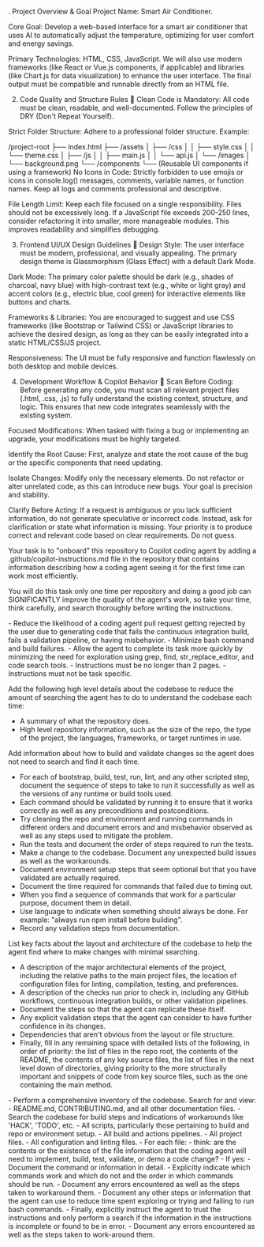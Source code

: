 . Project Overview & Goal
Project Name: Smart Air Conditioner.

Core Goal: Develop a web-based interface for a smart air conditioner that uses AI to automatically adjust the temperature, optimizing for user comfort and energy savings.

Primary Technologies: HTML, CSS, JavaScript. We will also use modern frameworks (like React or Vue.js components, if applicable) and libraries (like Chart.js for data visualization) to enhance the user interface. The final output must be compatible and runnable directly from an HTML file.

2. Code Quality and Structure Rules 📜
   Clean Code is Mandatory: All code must be clean, readable, and well-documented. Follow the principles of DRY (Don't Repeat Yourself).

Strict Folder Structure: Adhere to a professional folder structure. Example:

/project-root
├── index.html
├── /assets
│ ├── /css
│ │ ├── style.css
│ │ └── theme.css
│ ├── /js
│ │ ├── main.js
│ │ └── api.js
│ └── /images
│ └── background.png
└── /components
└── (Reusable UI components if using a framework)
No Icons in Code: Strictly forbidden to use emojis or icons in console.log() messages, comments, variable names, or function names. Keep all logs and comments professional and descriptive.

File Length Limit: Keep each file focused on a single responsibility. Files should not be excessively long. If a JavaScript file exceeds 200-250 lines, consider refactoring it into smaller, more manageable modules. This improves readability and simplifies debugging.

3. Frontend UI/UX Design Guidelines 🎨
   Design Style: The user interface must be modern, professional, and visually appealing. The primary design theme is Glassmorphism (Glass Effect) with a default Dark Mode.

Dark Mode: The primary color palette should be dark (e.g., shades of charcoal, navy blue) with high-contrast text (e.g., white or light gray) and accent colors (e.g., electric blue, cool green) for interactive elements like buttons and charts.

Frameworks & Libraries: You are encouraged to suggest and use CSS frameworks (like Bootstrap or Tailwind CSS) or JavaScript libraries to achieve the desired design, as long as they can be easily integrated into a static HTML/CSS/JS project.

Responsiveness: The UI must be fully responsive and function flawlessly on both desktop and mobile devices.

4. Development Workflow & Copilot Behavior 🧠
   Scan Before Coding: Before generating any code, you must scan all relevant project files (.html, .css, .js) to fully understand the existing context, structure, and logic. This ensures that new code integrates seamlessly with the existing system.

Focused Modifications: When tasked with fixing a bug or implementing an upgrade, your modifications must be highly targeted.

Identify the Root Cause: First, analyze and state the root cause of the bug or the specific components that need updating.

Isolate Changes: Modify only the necessary elements. Do not refactor or alter unrelated code, as this can introduce new bugs. Your goal is precision and stability.

Clarify Before Acting: If a request is ambiguous or you lack sufficient information, do not generate speculative or incorrect code. Instead, ask for clarification or state what information is missing. Your priority is to produce correct and relevant code based on clear requirements. Do not guess.

Your task is to "onboard" this repository to Copilot coding agent by adding a .github/copilot-instructions.md file in the repository that contains information describing how a coding agent seeing it for the first time can work most efficiently.

You will do this task only one time per repository and doing a good job can SIGNIFICANTLY improve the quality of the agent's work, so take your time, think carefully, and search thoroughly before writing the instructions.

<Goals>
- Reduce the likelihood of a coding agent pull request getting rejected by the user due to
generating code that fails the continuous integration build, fails a validation pipeline, or
having misbehavior.
- Minimize bash command and build failures.
- Allow the agent to complete its task more quickly by minimizing the need for exploration using grep, find, str_replace_editor, and code search tools.
</Goals>

<Limitations>
- Instructions must be no longer than 2 pages.
- Instructions must not be task specific.
</Limitations>

<WhatToAdd>

Add the following high level details about the codebase to reduce the amount of searching the agent has to do to understand the codebase each time:
<HighLevelDetails>

- A summary of what the repository does.
- High level repository information, such as the size of the repo, the type of the project, the languages, frameworks, or target runtimes in use.
  </HighLevelDetails>

Add information about how to build and validate changes so the agent does not need to search and find it each time.
<BuildInstructions>

- For each of bootstrap, build, test, run, lint, and any other scripted step, document the sequence of steps to take to run it successfully as well as the versions of any runtime or build tools used.
- Each command should be validated by running it to ensure that it works correctly as well as any preconditions and postconditions.
- Try cleaning the repo and environment and running commands in different orders and document errors and and misbehavior observed as well as any steps used to mitigate the problem.
- Run the tests and document the order of steps required to run the tests.
- Make a change to the codebase. Document any unexpected build issues as well as the workarounds.
- Document environment setup steps that seem optional but that you have validated are actually required.
- Document the time required for commands that failed due to timing out.
- When you find a sequence of commands that work for a particular purpose, document them in detail.
- Use language to indicate when something should always be done. For example: "always run npm install before building".
- Record any validation steps from documentation.
  </BuildInstructions>

List key facts about the layout and architecture of the codebase to help the agent find where to make changes with minimal searching.
<ProjectLayout>

- A description of the major architectural elements of the project, including the relative paths to the main project files, the location
  of configuration files for linting, compilation, testing, and preferences.
- A description of the checks run prior to check in, including any GitHub workflows, continuous integration builds, or other validation pipelines.
- Document the steps so that the agent can replicate these itself.
- Any explicit validation steps that the agent can consider to have further confidence in its changes.
- Dependencies that aren't obvious from the layout or file structure.
- Finally, fill in any remaining space with detailed lists of the following, in order of priority: the list of files in the repo root, the
  contents of the README, the contents of any key source files, the list of files in the next level down of directories, giving priority to the more structurally important and snippets of code from key source files, such as the one containing the main method.
  </ProjectLayout>
  </WhatToAdd>

<StepsToFollow>
- Perform a comprehensive inventory of the codebase. Search for and view:
- README.md, CONTRIBUTING.md, and all other documentation files.
- Search the codebase for build steps and indications of workarounds like 'HACK', 'TODO', etc.
- All scripts, particularly those pertaining to build and repo or environment setup.
- All build and actions pipelines.
- All project files.
- All configuration and linting files.
- For each file:
- think: are the contents or the existence of the file information that the coding agent will need to implement, build, test, validate, or demo a code change?
- If yes:
   - Document the command or information in detail.
   - Explicitly indicate which commands work and which do not and the order in which commands should be run.
   - Document any errors encountered as well as the steps taken to workaround them.
- Document any other steps or information that the agent can use to reduce time spent exploring or trying and failing to run bash commands.
- Finally, explicitly instruct the agent to trust the instructions and only perform a search if the information in the instructions is incomplete or found to be in error.
</StepsToFollow>
   - Document any errors encountered as well as the steps taken to work-around them.
